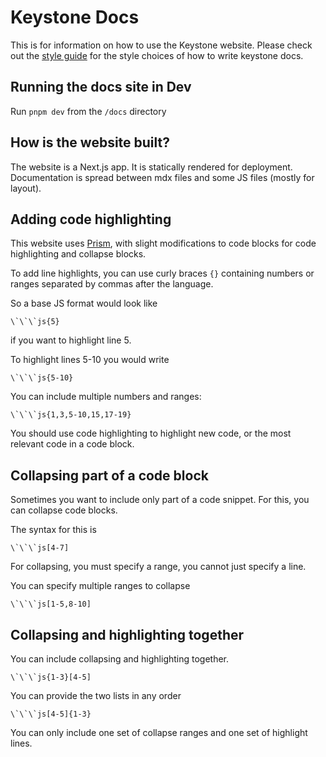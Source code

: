 # Keystone Docs

This is for information on how to use the Keystone website. Please check out the [style guide](../STYLE_GUIDE.md) for the style choices of how to write keystone docs.

## Running the docs site in Dev

Run `pnpm dev` from the `/docs` directory

## How is the website built?

The website is a Next.js app. It is statically rendered for deployment. Documentation is spread between mdx files and some JS files (mostly for layout).

## Adding code highlighting

This website uses [Prism](https://github.com/PrismJS/prism), with slight modifications to code blocks for code highlighting and collapse blocks.

To add line highlights, you can use curly braces `{}` containing numbers or ranges separated by commas after the language.

So a base JS format would look like

```
\`\`\`js{5}
```

if you want to highlight line 5.

To highlight lines 5-10 you would write

```
\`\`\`js{5-10}
```

You can include multiple numbers and ranges:

```
\`\`\`js{1,3,5-10,15,17-19}
```

You should use code highlighting to highlight new code, or the most relevant code in a code block.

## Collapsing part of a code block

Sometimes you want to include only part of a code snippet. For this, you can collapse code blocks.

The syntax for this is

```
\`\`\`js[4-7]
```

For collapsing, you must specify a range, you cannot just specify a line.

You can specify multiple ranges to collapse

```
\`\`\`js[1-5,8-10]
```

## Collapsing and highlighting together

You can include collapsing and highlighting together.

```
\`\`\`js{1-3}[4-5]
```

You can provide the two lists in any order

```
\`\`\`js[4-5]{1-3}
```

You can only include one set of collapse ranges and one set of highlight lines.
